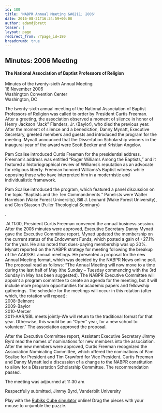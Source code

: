 ```yaml
---
id: 180
title: 'NABPR Annual Meeting &#8211; 2006'
date: 2016-08-21T16:34:59+00:00
author: adamdjbrett
teaser: |
layout: page
redirect_from: /?page_id=180
breadcrumb: true
---
```

## Minutes: 2006 Meeting

#### The National Association of Baptist Professors of Religion  
Minutes of the twenty-sixth Annual Meeting  
18 November 2006  
Washington Convention Center  
Washington, DC

The twenty-sixth annual meeting of the National Association of Baptist Professors of Religion was called to order by President Curtis Freeman. After a greeting, the association observed a moment of silence in honor of Henry Jackson “Jack” Flanders, Jr. (Baylor), who died the previous year. After the moment of silence and a benediction, Danny Mynatt, Executive Secretary, greeted members and guests and introduced the program for the meeting. Mynatt announced that the Dissertation Scholarship winners in the inaugural year of the award were Scott Becker and Kristian Angelov.

Pam Scalise introduced Curtis Freeman for the presidential address. Freeman’s address was entitled “Roger Williams Among the Baptists,” and it featured a historiographical review of Williams’s reputation as an advocate for religious liberty. Freeman honored Williams’s Baptist witness while opposing those who have interpreted him in a modernistic and individualistic framework.

Pam Scalise introduced the program, which featured a panel discussion on the topic “Baptists and the Ten Commandments.” Panelists were Walter Harrelson (Wake Forest University), Bill J. Leonard (Wake Forest University), and Glen Stassen (Fuller Theological Seminary)

.

 At 11:00, President Curtis Freeman convened the annual business session. After the 2005 minutes were approved, Executive Secretary Danny Mynatt gave the Executive Committee report. Mynatt updated the membership on the current status of the Endowment Funds, which posted a gain of +27.1% for the year. He also noted that dues-paying membership was up 30%.  
Mynatt reported on the NABPR strategy for meeting following the breakup of the AAR/SBL annual meetings. He presented a proposal for the new Annual Meeting format, which was decided by the NABPR News online poll. The proposal read as follows: “The Annual Meeting will now move to a time during the last half of May (the Sunday – Tuesday commencing with the 3rd Sunday in May has been suggested). The NABPR Executive Committee will appoint a program committee to create an agenda for the meeting, but it will include more program opportunities for academic papers and fellowship gatherings. The schedule for the meetings will occur in this rotation (after which, the rotation will repeat):  
2008-Belmont  
2009-Baylor  
2010-Mercer  
2011-AAR/SBL meets jointly-We will return to the traditional format for that year. Otherwise, this would be an “Open” year, for a new school to volunteer.” The association approved the proposal.

After the Executive Committee report, Assistant Executive Secretary Jimmy Byrd read the names of nominations for new members into the association. After the new members were approved, Curtis Freeman recognized the Association Nominating Committee, which offered the nominations of Pam Scalise for President and Tim Crawford for Vice President. Curtis Freeman and Danny Mynatt led a discussion of a change to the NABPR constitution to allow for a Dissertation Scholarship Committee. The recommendation passed.

The meeting was adjourned at 11:30 am.

Respectfully submitted, Jimmy Byrd, Vanderbilt University

Play with the [Rubiks Cube simulator](https://rubiks-cu.be/#simulator) online! Drag the pieces with your mouse to unjumble the puzzle.
